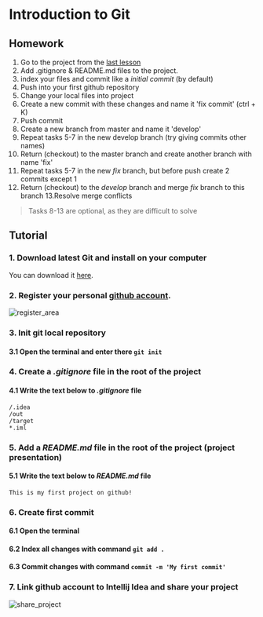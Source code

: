# Introduction to Git

## Homework

1. Go to the project from the [last lesson](../lesson01_introduction/README.md)
2. Add .gitignore & README.md files to the project.
3. index your files and commit like a *initial commit* (by default)
4. Push into your first github repository
5. Change your local files into project
6. Create a new commit with these changes and name it 'fix commit' (ctrl + K)
7. Push commit
8. Create a new branch from master and name it 'develop' 
9. Repeat tasks 5-7 in the new develop branch (try giving commits other names) 
10. Return (checkout) to the master branch and create another branch with name 'fix' 
11. Repeat tasks 5-7 in the new *fix* branch, but before push create 2 commits except 1 
12. Return (checkout) to the *develop* branch and merge *fix* branch to this branch 
13.Resolve merge conflicts 

>Tasks 8-13 are optional, as they are difficult to solve


## Tutorial

### 1. Download latest Git and install on your computer
You can download it [here](https://git-scm.com/downloads).

### 2. Register your personal [github account](https://github.com/). 
![register_area](https://git-scm.com/book/en/v2/images/signup.png)

### 3. Init git local repository
#### 3.1 Open the terminal and enter there ```git init```

### 4. Сreate a *.gitignore* file in the root of the project
#### 4.1 Write the text below to *.gitignore* file 
```
/.idea
/out
/target
*.iml
```

### 5. Add a *README.md* file in the root of the project (project presentation)
#### 5.1 Write the text below to *README.md* file
```
This is my first project on github!
```

### 6. Create first commit
#### 6.1 Open the terminal
#### 6.2 Index all changes with command ```git add .```
#### 6.3 Commit changes with command ```commit -m 'My first commit'```

### 7. Link github account to Intellij Idea and share your project
![share_project](https://i.stack.imgur.com/Wuaun.png)
